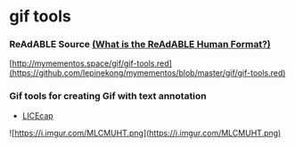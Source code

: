 
# gif tools


### ReAdABLE Source [(What is the ReAdABLE Human Format?)](http://readablehumanformat.com)

[http://mymementos.space/gif/gif-tools.red](https://github.com/lepinekong/mymementos/blob/master/gif/gif-tools.red)


### Gif tools for creating Gif with text annotation

- [LICEcap](https://www.cockos.com/licecap/)
                        
![https://i.imgur.com/MLCMUHT.png](https://i.imgur.com/MLCMUHT.png)
                    
